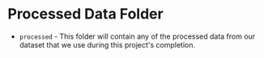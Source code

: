 # Processed Data Folder

- `processed` - This folder will contain any of the processed data from our dataset that we use during this project's completion.
